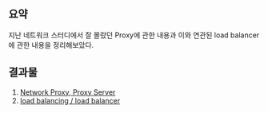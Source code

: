 ## 요약

지난 네트워크 스터디에서 잘 몰랐던 Proxy에 관한 내용과 이와 연관된 load balancer에 관한 내용을 정리해보았다.

## 결과물

1. [Network Proxy, Proxy Server](https://gwonhong.notion.site/Network-Proxy-Proxy-Server-37bab820d67a4f13b4e1c575296aeb37?pvs=74)
2. [load balancing / load balancer](https://gwonhong.notion.site/load-balancing-load-balancer-c03f981b62d2408a8e746f2ed2f7b84a?pvs=74)
